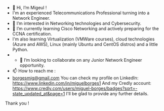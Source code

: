 - 👋 Hi, I’m Migeul !
- I'm an experienced Telecommunications Professional turning into a Network Engineer.
- 👀 I’m interested in Networking technologies and Cybersecurity.
- 🌱 I’m currently learning Cisco Networking and actively preparing for the CCNA certification.
- I'm also learning Virtualization (VMWare courses), cloud technologies (Azure and AWS), Linux (mainly Ubuntu and CentOS distros) and a little Python.
- - 💞️ I’m looking to collaborate on any Junior Network Engineer opportunity.
- 📫 How to reach me :
- borgesmig@gmail.com
You can check my profile on LinkedIn:
https://www.linkedin.com/in/miguelborges1
And my Credly account:
https://www.credly.com/users/miguel-borges/badges?sort=-state_updated_at&page=1
I'll be glad to provide any further details.

Thank you !
<!---
BorgesMig/BorgesMig is a ✨ special ✨ repository because its `README.md` (this file) appears on your GitHub profile.
You can click the Preview link to take a look at your changes.
--->
